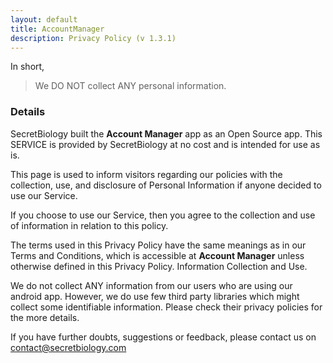 ```yaml
---
layout: default
title: AccountManager
description: Privacy Policy (v 1.3.1)
---
```




In short,

> We DO NOT collect ANY personal information.


### Details 

SecretBiology built the **Account Manager** app as an Open Source app. This SERVICE is provided by SecretBiology at no cost and is intended for use as is.

This page is used to inform visitors regarding our policies with the collection, use, and disclosure of Personal Information if anyone decided to use our Service.

If you choose to use our Service, then you agree to the collection and use of information in relation to this policy.

The terms used in this Privacy Policy have the same meanings as in our Terms and Conditions, which is accessible at **Account Manager** unless otherwise defined in this Privacy Policy. Information Collection and Use.

We do not collect ANY information from our users who are using our android app. However, we do use few third party libraries which might collect some identifiable information. Please check their privacy policies for the more details. 

If you have further doubts, suggestions or feedback, please contact us on [contact@secretbiology.com](mailto:contact@secretbiology.com)
